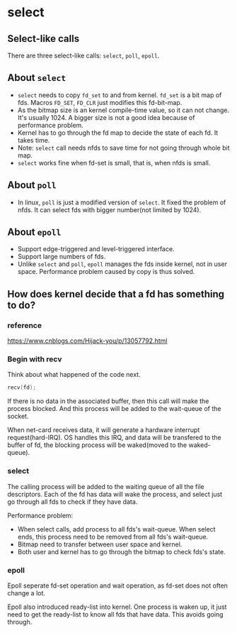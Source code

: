 # select

## Select-like calls

There are three select-like calls: `select`, `poll`, `epoll`.

## About `select`

- `select` needs to copy `fd_set` to and from kernel. `fd_set` is a bit map of fds. Macros `FD_SET`, `FD_CLR` just modifies this fd-bit-map.
- As the bitmap size is an kernel compile-time value, so it can not change. It's usually 1024. A bigger size is not a good idea because of performance problem.
- Kernel has to go through the fd map to decide the state of each fd. It takes time.
- Note: `select` call needs nfds to save time for not going through whole bit map.
- `select` works fine when fd-set is small, that is, when nfds is small.

## About `poll`

- In linux, `poll` is just a modified version of `select`. It fixed the problem of nfds. It can select fds with bigger number(not limited by 1024).

## About `epoll`

- Support edge-triggered and level-triggered interface.
- Support large numbers of fds.
- Unlike `select` and `poll`, `epoll` manages the fds inside kernel, not in user space. Performance problem caused by copy is thus solved.

## How does kernel decide that a fd has something to do?

### reference

https://www.cnblogs.com/Hijack-you/p/13057792.html

### Begin with recv

Think about what happened of the code next.

```c
recv(fd);
```

If there is no data in the associated buffer, then this call will make the process blocked. And this process will be added to the wait-queue of the socket.

When net-card receives data, it will generate a hardware interrupt request(hard-IRQ). OS handles this IRQ, and data will be transfered to the buffer of fd, the blocking process will be waked(moved to the waked-queue).

### select

The calling process will be added to the waiting queue of all the file descriptors. Each of the fd has data will wake the process, and select just go through all fds to check if they have data.

Performance problem:

- When select calls, add process to all fds's wait-queue. When select ends, this process need to be removed from all fds's wait-queue.
- Bitmap need to transfer between user space and kernel.
- Both user and kernel has to go through the bitmap to check fds's state.

### epoll

Epoll seperate fd-set operation and wait operation, as fd-set does not often change a lot. 

Epoll also introduced ready-list into kernel. One process is waken up, it just need to get the ready-list to know all fds that have data. This avoids going through.

